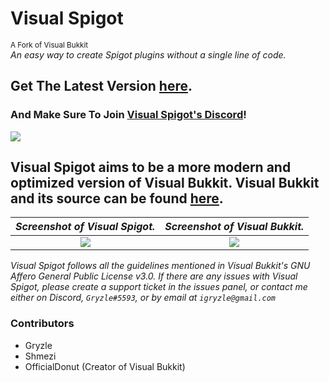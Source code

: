 # **Visual Spigot**
<sup>A Fork of Visual Bukkit</sup><br/>
*An easy way to create Spigot plugins without a single line of code.*

## Get The Latest Version [here](https://github.com/Gryzle/VisualSpigot/releases).
### And Make Sure To Join [Visual Spigot's Discord](https://discord.gg/4kTTd9Pcqq)!

![](https://cdn.glitch.com/ad890a95-b860-436b-9d8e-c60e330898e5%2FGitHub%20Media.png?v=1612040931227)

## Visual Spigot aims to be a more modern and optimized version of Visual Bukkit. Visual Bukkit and its source can be found [here](https://github.com/OfficialDonut/VisualBukkit).

*Screenshot of Visual Spigot.*|*Screenshot of Visual Bukkit.*
:-------------------------:|:-------------------------:
![](https://cdn.glitch.com/ad890a95-b860-436b-9d8e-c60e330898e5%2FVisual%20Spigot%201.png?v=1612191760521)|![](https://cdn.glitch.com/ad890a95-b860-436b-9d8e-c60e330898e5%2FVisual%20Bukkit%201.png?v=1612191760011)


*Visual Spigot follows all the guidelines mentioned in Visual Bukkit's GNU Affero General Public License v3.0. If there are any issues with Visual Spigot, please create a support ticket in the issues panel, or contact me either on Discord, `Gryzle#5593`, or by email at `igryzle@gmail.com`*

### Contributors
- Gryzle
- Shmezi
- OfficialDonut (Creator of Visual Bukkit)
